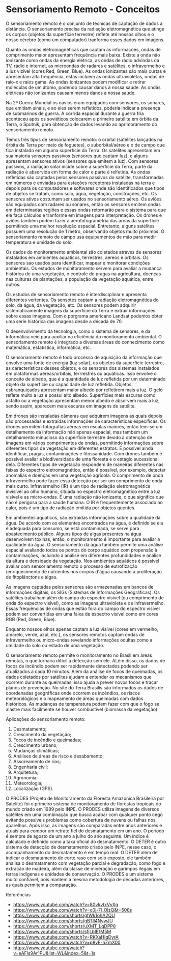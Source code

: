 # Sensoriamento Remoto - Conceitos

O sensoriamento remoto é o conjunto de técnicas de captação de dados a distância. O sensoriamento precisa da radiação eletromagnética que atinge os corpos (objetos da superfície terrestre) reflete até nossos olhos e o nosso cérebro (como um computador) tranforma esses dados em imagens.

Quanto as ondas eletromagnéticas que captam as informações, ondas de comprimento maior apresentam frequência mais baixa. Existe a onda não ionizante como ondas da energia elétrica, as ondas de rádio advindas da TV, rádio e internet, as microondas de radares e satélites, o infravermelho e a luz vizível (cores Red, Green, Blue). As ondas ionizantes são mais curtas e apresentam alta frequência, estas incluem as ondas ultravioletas, ondas de raio-x e raios gama. As ondas ionizantes podem modificar e retirar moléculas de um átomo, podendo causar danos à nossa saúde. As ondas elétricas não ionizantes causam menos danos a nossa saúde.

Na 2ª Guerra Mundial os navios eram equipados com sensores, os sonares, que emitiam sinais, e ao eles serem refletidos, poderia indicar a presença de submarinos de guerra. A corrida espacial durante a guerra fria aconteceu após os soviéticos colocarem o primeiro satélite em órbita da Terra, o Sputnik, para obtenção de dados levando ao aprimoramento do sensoriamento remoto.

Temos três tipos de sensoriamento remoto: o orbital (satélites lançados na órbita da Terra por meio de foguetes), o suborbital/aéreo e o de campo que fica instalado em alguma superfície da Terra. Os satélites apresentam em sua maioria sensores passivos (sensores que captam luz), e alguns apresentam sensores ativos (sensores que emitem a luz). Com sensores passivos, a radiação solar incide sobre a superfície da Terra, parte da radiação é absorvida em forma de calor e parte é relfetida. As ondas refletidas são captadas pelos sensores passivos do satélite, transformadas em números e enviadas para estações receptoras instaladas na terra e depois para os computadores e softwares onde são identificados que tipos de objetos se tratam, como solo, água, vegetação, construções, etc. Os sensores ativos costumam ser usados no sensoriamento aéreo. Os aviões são equipados com radares ou sonares, então os sensores emitem ondas em determinadas regiões e essas ondas retornarão para o sistema para que ele faça cálculos e tranforme em imagens para interpretação. Os drones e aviões também podem fazer a aerofotogrametria das áreas da superfície permitindo uma melhor resolução espacial. Entretanto, alguns satélites possuem uma resolução de 1 metro, observando objetos muito próximos. O sensoriamento remoto de campo usa equipamentos de mão para medir temperatura e umidade do solo.

Os dados do monitoramento ambiental são coletados atraves de sensores instalados em ambientes aquaticos, terrestres, aereos e orbitais. Os sensores sao usados para identificar, mapear e monitorar condições ambientais. Os estudos de monitoramento servem para avaliar a mudança histórica de uma vegetação, o controle de pragas na agricultura, doenças nas culturas de plantações, a população da vegetação aquática, entre outros.

Os estudos de sensoriamento remoto é interdisciplinar e apresenta diferentes vertentes. Os sensotes captam a radiação eletromagnética do solo, da água, da vegetação, etc. Os sensores podem adquirir sistematicamente imagens da superfície da Terra e extrair informações sobre essas imagens. Com o porgrama americano Landsat podemos obter uma série histórica das imagens desde a década de 70. 

O desenvolvimento da tecnologia, como o sistema de sensores, e da informática veio para auxiliar na eficiência do monitoramento ambiental. O sensoriamento remoto é integrado a diversas áreas do conhecimento como matemática, estatística, informática, etc.

O sensoriamento remoto é todo processo de aquisição da informação que envolve uma fonte de energia (luz solar), os objetos da superfície terrestre, as características desses objetos, e os sensores dos sistemas instalados em plataformas aéreas/orbitais, terrrestres ou aquáticas. Isso envolve o conceito de albedo, que é a quantidade de luz refletida por um determinado objeto da superfície ou capacidade de luz refletida. Objetos esbranquiçados apresentam maior albedo por refletirem mais a luz. O gelo reflete muito a luz e possui alto albedo. Superfícies mais escuras como asfalto ou a vegetação apresentam menor albedo e absorvem mais a luz, sendo assim, aparecem mais escuras em imagens de satélite.

Em drones são instaladas câmeras que adquirem imagens as quais depois são processadas e extraídas informações de características específicas. Os drones permitem fotografias aéreas em escalas maiores, então tem-se um detalhamento da informação não apenas espacial, mas também um detalhamento minucioso da superfície terrestre devido à obtenção de imagens em vários comprimentos de ondas, permitindo informações sobre diferentes tipos de vegetação em diferentes estratos. É possível ainda identificar, pragas, contaminações e fitossanidade. Com drones também é possível avaliar a biodiversidade de uma floresta e o estágio sucessional dela. Diferentes tipos de vegetação respondem de maneiras diferentes nas faixas do espectro eletromagnético, então é possível, por exemplo, detectar anomalias e doenças em uma vegetação agrícola. O comprimento de onda infravermelho pode fazer essa detecção por ser um comprimento de onda mais curto. Infravermelho (IR) é um tipo de radiação eletromagnética invisível ao olho humano, situada no espectro eletromagnético entre a luz visível e as micro-ondas. É uma radiação não ionizante, o que significa que não é perigosa para a saúde humana. O IR é frequentemente associado ao calor, pois é um tipo de radiação emitida por objetos quentes. 

Em ambientes aquáticos, são extraídas informações sobre a qualidade da água. De acordo com os elementes encontrados na água, é definido se ela é adequada para consumo, se está contaminada, se serve para abastecimento público. Alguns tipos de algas presentes na água desenvolvem toxinas, então, o monitoramento é importante para avaliar a qualidade da água. O sensoriamento da água também permite uma análise espacial avaliando todos os pontos do corpo aquático com propensão à contaminações, incluindo a análise em diferentes profundidades e análise da altura e densidade da vegetação. Nos ambientes aquáticos é possível avaliar com sensoriamento remoto o processo de eutrofização (enriquecimento de nutrientes nos corpos d'água causando a proliferação de fitoplânctons e algas.

As imagens captadas pelos sensores são armazenadas em bancos de informações digitais, os SIGs (Sistemas de Informações Geográficas). Os satélites trabalham além do campo do espectro visível (ou comprimento de onda do espectro visível), como as imagens ultravioleta e de infravermelho. Essas frequências de ondas que estão fora do campo do espectro visível podem ser convertidas em uma faixa de espectro visível como em cores RGB (Red, Green, Blue).

Enquanto nossos olhos apenas captam a luz visível (cores em vermelho, amarelo, verde, azul, etc.), os sensores remotos captam ondas de infravermelho ou micro-ondas revelando informações ocultas como a umidade do solo ou estado de uma vegetação.

O sensoriamento remoto permite o monitoramento no Brasil em áreas remotas, o que tornaria difícil a detecção sem ele. ALém disso, os dados de focos de incêndio podem ser rapidamente detectados podendo ser atualizados a cada 10 minutos. Além da análise de focos de queimadas, os dados coletados por satélites ajudam a entender os mecanismos que ocorrem durante as queimadas, isso ajuda a prever novos focos e traçar planos de prevenção. No site do Terra Brasilis são informados os dados de coordenadas geográficas onde ocorrem os incêndios, os riscos meteorológicos e o mapeamento de áreas queimadas com dados históricos. As mudanças de temperatura podem fazer com que o fogo se alastre mais facilmente se houver combustível (biomassa da vegetação).

Aplicações do sensoriamento remoto:

1. Desmatamento;
2. Crescimento da vegetação;
3. Focos de incêndio e queimadas;
4. Crescimento urbano;
5. Mudanças climáticas;
6. Análises de áreas de risco e desabamento;
7. Assoreamento de rios;
8. Engenharia civil;
9. Arquitetura;
10. Agronomia;
11. Meteorologia;
12. Localização (GPS).

O PRODES (Projeto de Monitoramento da Floresta Amazônica Brasileira por Satélite) foi o primeiro sistema de monitoramento de florestas tropicais do mundo criado em 1989 pelo INPE. O PRODES utiliza imagens de diversos satélites em uma combinação que busca acabar com qualquer ponto cego evitando possíveis problemas como cobertura de nuvens ou falhas nos aparelhos. Após isso, as imagens são comparadas entre anos anteriores e atuais para compor um retrato fiel do desmatamento em um ano. O período é sempre de agosto de um ano a julho do ano seguinte. Um índice é calculado e definido como a taxa oficial do desmatamento. O DETER é outro sistema de detecção de desmatamento criado pelo INPE, nesse caso, o acompanhamento do desmatamento é em tempo real. O DETER além de indicar o desmatamento de corte raso com solo exposto, ele também analisa o desmatamento com vegetação parcial e degradação, como fogo e extração de madeira, além da classe de mineração e garimpos ilegais em terras indígenas e unidades de conservação. O PRODES é um sistema muito confiável, pois mantem a mesma metodologia de décadas anteriores, as quais permitem a comparação.

Referências

- https://www.youtube.com/watch?v=80vkvtxVvXg
- https://www.youtube.com/watch?v=c0j-7I_OlzQ&t=508s
- https://www.youtube.com/shorts/gtWk1ohA2QU
- https://www.youtube.com/shorts/gBTll4NywJU
- https://www.youtube.com/shorts/uXMT_LqDPP8
- https://www.youtube.com/shorts/sfjLbIE1M5M
- https://www.youtube.com/watch?v=RKXaHIqDyrA
- https://www.youtube.com/watch?v=p8vE-hZmX00
- https://www.youtube.com/watch?v=eAFls9Ar1PU&list=WL&index=5&t=1s
